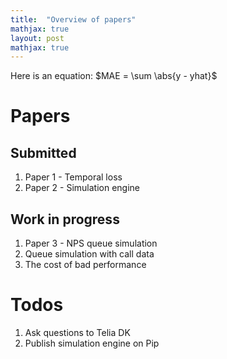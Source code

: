 ```yaml
---
title:  "Overview of papers"
mathjax: true
layout: post
mathjax: true
---
```


Here is an equation:
$MAE = \sum \abs{y - yhat}$

# Papers

## Submitted
1. Paper 1 - Temporal loss
2. Paper 2 - Simulation engine

## Work in progress
1. Paper 3 - NPS queue simulation
2. Queue simulation with call data
3. The cost of bad performance

# Todos
1. Ask questions to Telia DK
2. Publish simulation engine on Pip
